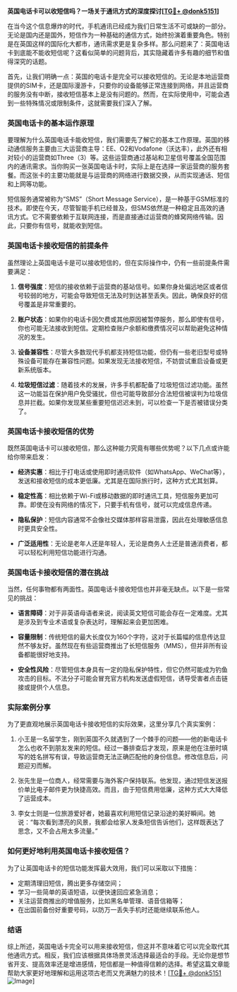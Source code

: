 **英国电话卡可以收短信吗？一场关于通讯方式的深度探讨[[TG💪+ @donk5151](https://t.me/s/donk5151)]**

在当今这个信息爆炸的时代，手机通讯已经成为我们日常生活不可或缺的一部分。无论是国内还是国外，短信作为一种基础的通信方式，始终扮演着重要角色。特别是在英国这样的国际化大都市，通讯需求更是复杂多样。那么问题来了：英国电话卡到底能不能收短信呢？这看似简单的问题背后，其实隐藏着许多有趣的细节和值得深究的话题。

首先，让我们明确一点：英国的电话卡是完全可以接收短信的。无论是本地运营商提供的SIM卡，还是国际漫游卡，只要你的设备能够正常连接到网络，并且运营商的服务没有中断，接收短信基本上是没有问题的。然而，在实际使用中，可能会遇到一些特殊情况或限制条件，这就需要我们深入了解。

### 英国电话卡的基本运作原理

要理解为什么英国电话卡能收短信，我们需要先了解它的基本工作原理。英国的移动通信服务主要由三大运营商主导：EE、O2和Vodafone（沃达丰），此外还有相对较小的运营商如Three（3）等。这些运营商通过基站和卫星信号覆盖全国范围内的通讯需求。当你购买一张英国电话卡时，实际上是在选择一家运营商的服务套餐。而这张卡的主要功能就是与运营商的网络进行数据交换，从而实现通话、短信和上网等功能。

短信服务通常被称为“SMS”（Short Message Service），是一种基于GSM标准的技术。即使在今天，尽管智能手机已经普及，但SMS依然是一种稳定且高效的通讯方式。它不需要依赖于互联网连接，而是直接通过运营商的蜂窝网络传输。因此，只要你有信号，就能收到短信。

### 英国电话卡接收短信的前提条件

虽然理论上英国电话卡是可以接收短信的，但在实际操作中，仍有一些前提条件需要满足：

1. **信号强度**：短信的接收依赖于运营商的基站信号。如果你身处偏远地区或者信号较弱的地方，可能会导致短信无法及时到达甚至丢失。因此，确保良好的信号覆盖是非常重要的。

2. **账户状态**：如果你的电话卡因欠费或其他原因被暂停服务，那么即使有信号，你也可能无法接收到短信。定期检查账户余额和缴费情况可以帮助避免这种情况的发生。

3. **设备兼容性**：尽管大多数现代手机都支持短信功能，但仍有一些老旧型号或特殊设备可能存在兼容性问题。如果发现无法接收短信，不妨尝试重启设备或更新系统版本。

4. **垃圾短信过滤**：随着技术的发展，许多手机都配备了垃圾短信过滤功能。虽然这一功能旨在保护用户免受骚扰，但也可能导致部分合法短信被误判为垃圾信息并拦截。如果你发现某些重要短信迟迟未到，可以检查一下是否被错误分类了。

### 英国电话卡接收短信的优势

既然英国电话卡可以接收短信，那么这种能力究竟有哪些优势呢？以下几点或许能给你带来启发：

- **经济实惠**：相比于打电话或使用即时通讯软件（如WhatsApp、WeChat等），发送和接收短信的成本更低廉。尤其是在国际旅行时，这种方式尤其划算。
  
- **稳定性高**：相比依赖于Wi-Fi或移动数据的即时通讯工具，短信服务更加可靠。即使在没有网络的情况下，只要手机有信号，就可以完成信息传递。

- **隐私保护**：短信内容通常不会像社交媒体那样容易泄露，因此在处理敏感信息时更具安全性。

- **广泛适用性**：无论是老年人还是年轻人，无论是商务人士还是普通消费者，都可以轻松利用短信功能进行沟通。

### 英国电话卡接收短信的潜在挑战

当然，任何事物都有两面性。英国电话卡接收短信也并非毫无缺点。以下是一些常见的挑战：

- **语言障碍**：对于非英语母语者来说，阅读英文短信可能会存在一定难度。尤其是涉及到专业术语或复杂表达时，理解起来会更加困难。

- **容量限制**：传统短信的最大长度仅为160个字符，这对于长篇幅的信息传达显然不够友好。虽然现在有些运营商推出了长短信服务（MMS），但并非所有设备都能很好地支持。

- **安全性风险**：尽管短信本身具有一定的隐私保护特性，但它仍然可能成为钓鱼攻击的目标。不法分子可能会冒充官方机构发送虚假短信，诱导受害者点击链接或提供个人信息。

### 实际案例分享

为了更直观地展示英国电话卡接收短信的实际效果，这里分享几个真实案例：

1. 小王是一名留学生，刚到英国不久就遇到了一个棘手的问题——他的新电话卡怎么也收不到朋友发来的短信。经过一番排查后才发现，原来是他在注册时填写的姓名拼写有误，导致运营商无法正确匹配他的身份信息。修改信息后，问题迎刃而解。

2. 张先生是一位商人，经常需要与海外客户保持联系。他发现，通过短信发送报价单比电子邮件更为快捷高效。而且，由于短信费用低廉，这种方式大大降低了运营成本。

3. 李女士则是一位旅游爱好者，她最喜欢利用短信记录沿途的美好瞬间。她说：“每次看到漂亮的风景，我都会给家人发条短信告诉他们，这样既表达了思念，又不会占用太多流量。”

### 如何更好地利用英国电话卡接收短信？

为了让英国电话卡的短信功能发挥最大效用，我们可以采取以下措施：

- 定期清理旧短信，腾出更多存储空间；
- 学习一些简单的英语短语，以便快速回应紧急消息；
- 关注运营商推出的增值服务，比如黑名单管理、语音信箱等；
- 在出国前备份好重要号码，以防万一丢失手机时还能继续联系他人。

### 结语

综上所述，英国电话卡完全可以用来接收短信，但这并不意味着它可以完全取代其他通讯方式。相反，我们应该根据具体场景灵活选择最适合的手段。无论你是想节省开支、提高效率还是增进感情，短信都是一种值得信赖的选择。希望这篇文章能帮助大家更好地理解和运用这项古老而又充满魅力的技术！[[TG💪+ @donk5151](https://t.me/s/donk5151) ![Image](https://i.postimg.cc/rwNCRYN7/Snipaste-2025-04-30-17-27-05.png)]